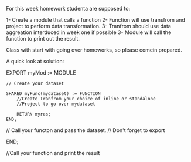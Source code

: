 For this week homework studenta are supposed to:

1- Create a module that calls a function
2- Function will use transfrom and project to perform data transformation.
3- Tranfrom should use data aggreation interduced in week one if possible
3- Module will call the function to print out the result.

Class with start with going over homeworks, so please comein prepared.

A quick look at solution:

EXPORT myMod := MODULE

    // Create your dataset

    SHARED myFunc(mydataset) := FUNCTION
        //Create Tranfrom your choice of inline or standalone
        //Project to go over mydataset

        RETURN myres;
    END;

   // Call your functon and pass the dataset.
   // Don't forget to export

END;

//Call your function and print the result